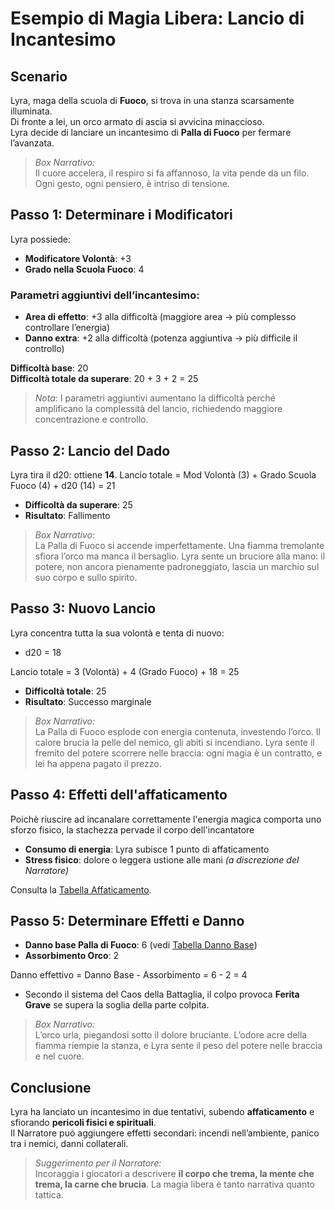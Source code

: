 # Esempio di Magia Libera: Lancio di Incantesimo

## Scenario

Lyra, maga della scuola di **Fuoco**, si trova in una stanza scarsamente illuminata.  
Di fronte a lei, un orco armato di ascia si avvicina minaccioso.  
Lyra decide di lanciare un incantesimo di **Palla di Fuoco** per fermare l’avanzata.

> *Box Narrativo:*  
> Il cuore accelera, il respiro si fa affannoso, la vita pende da un filo. Ogni gesto, ogni pensiero, è intriso di tensione.

## Passo 1: Determinare i Modificatori

Lyra possiede:  
- **Modificatore Volontà**: +3  
- **Grado nella Scuola Fuoco**: 4  

### Parametri aggiuntivi dell’incantesimo:
- **Area di effetto**: +3 alla difficoltà (maggiore area → più complesso controllare l’energia)  
- **Danno extra**: +2 alla difficoltà (potenza aggiuntiva → più difficile il controllo)  

**Difficoltà base**: 20  
**Difficoltà totale da superare**: 20 + 3 + 2 = 25

> *Nota*: I parametri aggiuntivi aumentano la difficoltà perché amplificano la complessità del lancio, richiedendo maggiore concentrazione e controllo.

## Passo 2: Lancio del Dado

Lyra tira il d20: ottiene **14**.
Lancio totale = Mod Volontà (3) + Grado Scuola Fuoco (4) + d20 (14) = 21

- **Difficoltà da superare**: 25  
- **Risultato**: Fallimento

> *Box Narrativo:*  
> La Palla di Fuoco si accende imperfettamente. Una fiamma tremolante sfiora l’orco ma manca il bersaglio. Lyra sente un bruciore alla mano: il potere, non ancora pienamente padroneggiato, lascia un marchio sul suo corpo e sullo spirito.

## Passo 3: Nuovo Lancio

Lyra concentra tutta la sua volontà e tenta di nuovo:

- d20 = 18  

Lancio totale = 3 (Volontà) + 4 (Grado Fuoco) + 18 = 25

- **Difficoltà totale**: 25  
- **Risultato**: Successo marginale

> *Box Narrativo:*  
> La Palla di Fuoco esplode con energia contenuta, investendo l’orco. Il calore brucia la pelle del nemico, gli abiti si incendiano. Lyra sente il fremito del potere scorrere nelle braccia: ogni magia è un contratto, e lei ha appena pagato il prezzo.

## Passo 4: Effetti dell'affaticamento
Poichè riuscire ad incanalare correttamente l'energia magica comporta uno sforzo fisico, la stachezza pervade il corpo dell'incantatore

- **Consumo di energia**: Lyra subisce 1 punto di affaticamento  
- **Stress fisico**: dolore o leggera ustione alle mani *(a discrezione del Narratore)*    

Consulta la [Tabella Affaticamento](https://crypticsentinel.github.io/Open-Source-GDR/Magia%20Libera/14%20-%20Tabella%20affaticamento).

## Passo 5: Determinare Effetti e Danno

- **Danno base Palla di Fuoco**: 6 (vedi [Tabella Danno Base](https://crypticsentinel.github.io/Open-Source-GDR/Magia%20Libera/13%20-%20Tabella%20danni))  
- **Assorbimento Orco**: 2  

Danno effettivo = Danno Base - Assorbimento = 6 - 2 = 4

- Secondo il sistema del Caos della Battaglia, il colpo provoca **Ferita Grave** se supera la soglia della parte colpita.

> *Box Narrativo:*  
> L’orco urla, piegandosi sotto il dolore bruciante. L’odore acre della fiamma riempie la stanza, e Lyra sente il peso del potere nelle braccia e nel cuore.

## Conclusione

Lyra ha lanciato un incantesimo in due tentativi, subendo **affaticamento** e sfiorando **pericoli fisici e spirituali**.  
Il Narratore può aggiungere effetti secondari: incendi nell’ambiente, panico tra i nemici, danni collaterali.  

> *Suggerimento per il Narratore:*  
> Incoraggia i giocatori a descrivere **il corpo che trema, la mente che trema, la carne che brucia**. La magia libera è tanto narrativa quanto tattica.
